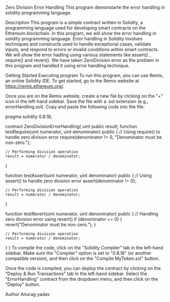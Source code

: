 Zero Division Error Handling This program demonstarte the error handling in solidity programming language.

Description This program is a simple contract written in Solidity, a programming language used for developing smart contracts on the Ethereum blockchain. In this program, we will show the error handling in solidity programming language. Error handling in Solidity involves techniques and constructs used to handle exceptional cases, validate inputs, and respond to errors or invalid conditions within smart contracts. We will show the error hadling using various statements like assert() , require() and revert(). We have taken ZeroDivision error as the problem in this program and handled it using error handling technique.

Getting Started Executing program To run this program, you can use Remix, an online Solidity IDE. To get started, go to the Remix website at https://remix.ethereum.org/.

Once you are on the Remix website, create a new file by clicking on the "+" icon in the left-hand sidebar. Save the file with a .sol extension (e.g., errorHandling.sol). Copy and paste the following code into the file:

pragma solidity 0.8.18;

contract ZeroDivisionErrorHandling{ uint public result; function testRequire(uint numerator, uint denominator) public { // Using require() to handle zero division error require(denominator != 0, "Denominator must be non-zero.");

    // Performing division operation
    result = numerator / denominator;
}

function testAssert(uint numerator, uint denominator) public {
    // Using assert() to handle zero division error
    assert(denominator != 0);

    // Performing division operation
    result = numerator / denominator;
}

function testRevert(uint numerator, uint denominator) public {
    // Handling zero division error using revert()
    if (denominator == 0) {
        revert("Denominator must be non-zero.");
    }

    // Performing division operation
    result = numerator / denominator;
}
} To compile the code, click on the "Solidity Compiler" tab in the left-hand sidebar. Make sure the "Compiler" option is set to "0.8.18" (or another compatible version), and then click on the "Compile MyToken.sol" button.

Once the code is compiled, you can deploy the contract by clicking on the "Deploy & Run Transactions" tab in the left-hand sidebar. Select the "ErrorHandling" contract from the dropdown menu, and then click on the "Deploy" button.

Author Anurag yadav
